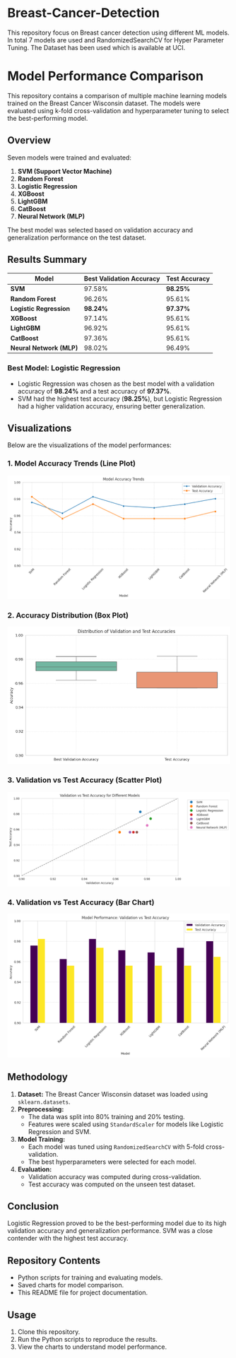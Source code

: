 # Breast-Cancer-Detection
This repository focus on Breast cancer detection using different ML models. In total 7 models are used and RandomizedSearchCV for Hyper Parameter Tuning. The Dataset has been used which is available at UCI.

# Model Performance Comparison

This repository contains a comparison of multiple machine learning models trained on the Breast Cancer Wisconsin dataset. The models were evaluated using k-fold cross-validation and hyperparameter tuning to select the best-performing model.

## Overview
Seven models were trained and evaluated:

1. **SVM (Support Vector Machine)**
2. **Random Forest**
3. **Logistic Regression**
4. **XGBoost**
5. **LightGBM**
6. **CatBoost**
7. **Neural Network (MLP)**

The best model was selected based on validation accuracy and generalization performance on the test dataset.

## Results Summary
| Model                 | Best Validation Accuracy | Test Accuracy |
|-----------------------|--------------------------|---------------|
| **SVM**              | 97.58%                  | **98.25%**    |
| **Random Forest**     | 96.26%                  | 95.61%        |
| **Logistic Regression** | **98.24%**             | **97.37%**    |
| **XGBoost**           | 97.14%                  | 95.61%        |
| **LightGBM**          | 96.92%                  | 95.61%        |
| **CatBoost**          | 97.36%                  | 95.61%        |
| **Neural Network (MLP)** | 98.02%                | 96.49%        |

### Best Model: Logistic Regression
- Logistic Regression was chosen as the best model with a validation accuracy of **98.24%** and a test accuracy of **97.37%**.
- SVM had the highest test accuracy (**98.25%**), but Logistic Regression had a higher validation accuracy, ensuring better generalization.

## Visualizations
Below are the visualizations of the model performances:

### 1. Model Accuracy Trends (Line Plot)
![Model Accuracy Trends](Model%20Accuracy%20Trends%20(Line%20Plot).png)

### 2. Accuracy Distribution (Box Plot)
![Accuracy Distribution](Accuracy%20Distribution%20(Box%20Plot).png)

### 3. Validation vs Test Accuracy (Scatter Plot)
![Validation vs Test Accuracy](Model%20Performance%20(Scatter%20Plot).png)

### 4. Validation vs Test Accuracy (Bar Chart)
![Validation vs Test Accuracy](Validation%20vs%20Test%20Accuracy%20(Bar%20Chart).png)

## Methodology
1. **Dataset:** The Breast Cancer Wisconsin dataset was loaded using `sklearn.datasets`.
2. **Preprocessing:**
   - The data was split into 80% training and 20% testing.
   - Features were scaled using `StandardScaler` for models like Logistic Regression and SVM.
3. **Model Training:**
   - Each model was tuned using `RandomizedSearchCV` with 5-fold cross-validation.
   - The best hyperparameters were selected for each model.
4. **Evaluation:**
   - Validation accuracy was computed during cross-validation.
   - Test accuracy was computed on the unseen test dataset.

## Conclusion
Logistic Regression proved to be the best-performing model due to its high validation accuracy and generalization performance. SVM was a close contender with the highest test accuracy.

## Repository Contents
- Python scripts for training and evaluating models.
- Saved charts for model comparison.
- This README file for project documentation.

## Usage
1. Clone this repository.
2. Run the Python scripts to reproduce the results.
3. View the charts to understand model performance.
